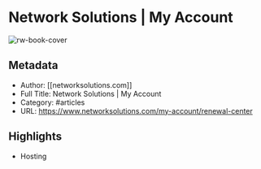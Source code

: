 # Network Solutions | My Account

![rw-book-cover](https://readwise-assets.s3.amazonaws.com/static/images/article4.6bc1851654a0.png)

## Metadata
- Author: [[networksolutions.com]]
- Full Title: Network Solutions | My Account
- Category: #articles
- URL: https://www.networksolutions.com/my-account/renewal-center

## Highlights
- Hosting
